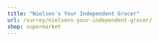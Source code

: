 ```yaml
---
title: "Nielsen's Your Independent Grocer"
url: /surrey/nielsens-your-independent-grocer/
shop: supermarket
---
```

